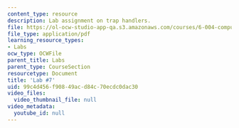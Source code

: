 ```yaml
---
content_type: resource
description: Lab assignment on trap handlers.
file: https://ol-ocw-studio-app-qa.s3.amazonaws.com/courses/6-004-computation-structures-spring-2009/99c4d456f90849acd84c70ecdc0dac30_MIT6_004s09_lab07.pdf
file_type: application/pdf
learning_resource_types:
- Labs
ocw_type: OCWFile
parent_title: Labs
parent_type: CourseSection
resourcetype: Document
title: 'Lab #7'
uid: 99c4d456-f908-49ac-d84c-70ecdc0dac30
video_files:
  video_thumbnail_file: null
video_metadata:
  youtube_id: null
---
```

